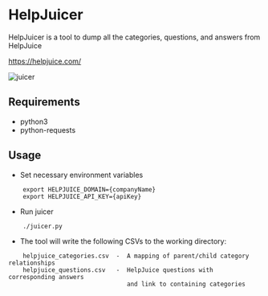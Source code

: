 # HelpJuicer

HelpJuicer is a tool to dump all the categories, questions, and answers from HelpJuice

https://helpjuice.com/

![juicer](https://media.giphy.com/media/3orifa6xanytJdaaMo/giphy.gif)


## Requirements

  - python3
  - python-requests

## Usage

  - Set necessary environment variables

```
    export HELPJUICE_DOMAIN={companyName}
    export HELPJUICE_API_KEY={apiKey}
```

  - Run juicer

```
    ./juicer.py
```

  - The tool will write the following CSVs to the working directory:

```
    helpjuice_categories.csv  -  A mapping of parent/child category relationships
    helpjuice_questions.csv   -  HelpJuice questions with corresponding answers 
                                 and link to containing categories
```


